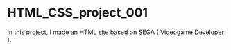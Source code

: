 # HTML_CSS_project_001

In this project, I made an HTML site based on SEGA ( Videogame Developer ). 
